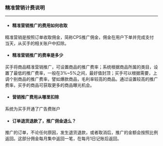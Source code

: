 ### 精准营销计费说明

---

* #### 精准营销推广的费用如何收取

精准营销是按照订单收取佣金，简称CPS推广佣金，佣金在用户下单并完成支付当天，从买手的相关账户中扣除。

* #### 精准营销推广的费率是多少

买手将商品精准营销推广，可设置商品的推广费率；系统根据商品所属的类目，设置了最低的推广费率，一般在3%~5%之间，最好值封顶；买手可以根据需要，上调个别商品的推广费率，譬如爆款商品，毛利率较高的商品。通过设置较高的推广费率，买手的商品可获取更多的商品曝光机会。

* #### 营销推广费用从哪里扣除

系统为买手开通了广告费账户

* #### 订单退货退款了，推广佣金退么？

推广的订单，不论任何原因，发生退货退款，或者取消后，推广的金额会按照比例返回。这部分佣金每月集中返回一笔，在每月1日记账后返回。

